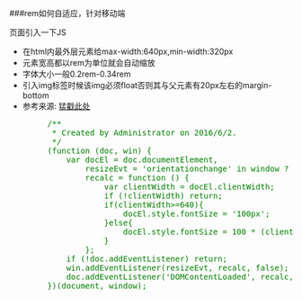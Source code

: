 
###rem如何自适应，针对移动端
<p>页面引入一下JS</p>
<ul>
    <li>在html内最外层元素给max-width:640px,min-width:320px</li>
    <li>元素宽高都以rem为单位就会自动缩放</li>
    <li>字体大小一般0.2rem-0.34rem</li>
    <li>引入img标签时候该img必须float否则其与父元素有20px左右的margin-bottom</li>
    <li>参考来源: <a href="http://www.jianshu.com/p/b00cd3506782/comments/1599498">猛戳此处</a></li>
</ul>
<pre style="color:green">
        /**
         * Created by Administrator on 2016/6/2.
         */
        (function (doc, win) {
            var docEl = doc.documentElement,
                resizeEvt = 'orientationchange' in window ? 'orientationchange' : 'resize',
                recalc = function () {
                    var clientWidth = docEl.clientWidth;
                    if (!clientWidth) return;
                    if(clientWidth>=640){
                        docEl.style.fontSize = '100px';
                    }else{
                        docEl.style.fontSize = 100 * (clientWidth / 640) + 'px';
                    }
                };
            if (!doc.addEventListener) return;
            win.addEventListener(resizeEvt, recalc, false);
            doc.addEventListener('DOMContentLoaded', recalc, false);
        })(document, window);
</pre>